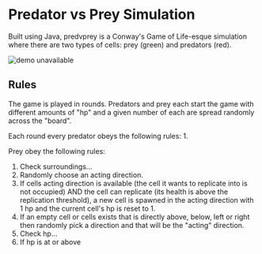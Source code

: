 # Predator vs Prey Simulation
Built using Java, predvprey is a Conway's Game of Life-esque simulation where there are two types of cells: prey (green) and predators (red).

<img alt="demo unavailable" src="https://i.imgur.com/8O2VveA.gif">

## Rules
The game is played in rounds. Predators and prey each start the game with different amounts of "hp" and a given number of each are spread randomly across the "board".

Each round every predator obeys the following rules:
1.

Prey obey the following rules:
1. Check surroundings...
2. Randomly choose an acting direction.
3. If cells acting direction is available (the cell it wants to replicate into is not occupied) AND the cell can replicate (its health is above the replication threshold), a new cell is spawned in the acting direction with 1 hp and the current cell's hp is reset to 1.
2. If an empty cell or cells exists that is directly above, below, left or right then randomly pick a direction and that will be the "acting" direction.
3. Check hp...
4. If hp is at or above
